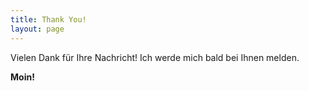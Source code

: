 ```yaml
---
title: Thank You!
layout: page
---
```


Vielen Dank für Ihre Nachricht! Ich werde mich bald bei Ihnen melden.

**Moin!**
